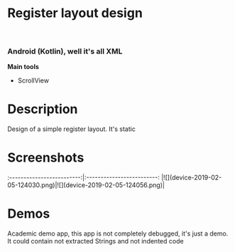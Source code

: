 <h1>Register layout design</h1><br>
<h3>Android (Kotlin), well it's all XML</h3>
<b>Main tools</b>
<ul>
<li>ScrollView</li>
</ul>

<h1>Description</h1>
<p>Design of a simple register layout. It's static</p>

<h1>Screenshots</h1>
:-------------------------:|:-------------------------:
|![](device-2019-02-05-124030.png)|![](device-2019-02-05-124056.png)|

<h1>Demos</h1>
<p>Academic demo app, this app is not completely debugged, it's just a demo. It could contain not extracted Strings and not indented code</p>


